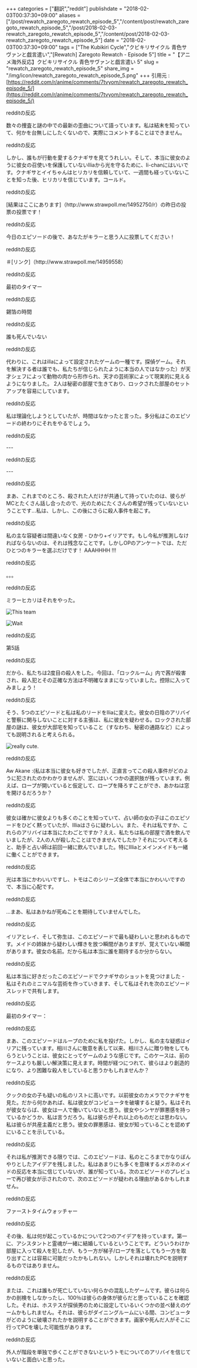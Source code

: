 +++
categories = ["翻訳","reddit"]
publishdate = "2018-02-03T00:37:30+09:00"
aliases = ["/post/rewatch_zaregoto_rewatch_episode_5","/content/post/rewatch_zaregoto_rewatch_episode_5","/post/2018-02-03-rewatch_zaregoto_rewatch_episode_5","/content/post/2018-02-03-rewatch_zaregoto_rewatch_episode_5"]
date = "2018-02-03T00:37:30+09:00"
tags = ["The Kubikiri Cycle","クビキリサイクル 青色サヴァンと戯言遣い","[Rewatch] Zaregoto Rewatch - Episode 5"]
title = "【アニメ海外反応】クビキリサイクル 青色サヴァンと戯言遣い 5"
slug = "rewatch_zaregoto_rewatch_episode_5"
share_img = "/img/icon/rewatch_zaregoto_rewatch_episode_5.png"
+++
引用元 : [https://reddit.com/r/anime/comments/7tvyom/rewatch_zaregoto_rewatch_episode_5/](https://reddit.com/r/anime/comments/7tvyom/rewatch_zaregoto_rewatch_episode_5/)

<p><span class="reddit-comment">redditの反応</span></p>数々の捜査と謎の中での最新の歪曲について語っています。私は結末を知っていて、何かを台無しにしたくないので、実際にコメントすることはできません。

<p><span class="reddit-comment">redditの反応</span></p>しかし、誰もが行動を愛するクナギサを見てうれしい。そして、本当に彼女のように彼女の召使いを保護していないIliaから光を守るために、Ii-chanにはいいです。クナギサとイイちゃんはヒリカリを信頼していて、一週間も経っていないことを知った後、ヒリカリを信じています。コールド。

<p><span class="reddit-comment">redditの反応</span></p>[結果はここにあります]（http://www.strawpoll.me/14952750/r）の昨日の投票の投票です！

<p><span class="reddit-comment">redditの反応</span></p>今日のエピソードの後で、あなたがキラーと思う人に投票してください！

<p><span class="reddit-comment">redditの反応</span></p>＃[リンク]（http://www.strawpoll.me/14959558）

<p><span class="reddit-comment">redditの反応</span></p>最初のタイマー

<p><span class="reddit-comment">redditの反応</span></p>錫箔の時間

<p><span class="reddit-comment">redditの反応</span></p>誰も死んでいない

<p><span class="reddit-comment">redditの反応</span></p>代わりに、これはillaによって設定されたゲームの一種です。探偵ゲーム。それを解決する者は誰でも、私たちが信じられたように本当の人ではなかった）が天才シェフによって動物の肉から形作られ、天才の芸術家によって現実的に見えるようになりました。 2人は秘密の部屋で生きており、ロックされた部屋のセットアップを容易にしています。

<p><span class="reddit-comment">redditの反応</span></p>私は理論化しようとしていたが、時間はなかったと言った。多分私はこのエピソードの終わりにそれをやるでしょう。

<p><span class="reddit-comment">redditの反応</span></p>---

<p><span class="reddit-comment">redditの反応</span></p>---

<p><span class="reddit-comment">redditの反応</span></p>まあ、これまでのところ、殺された人だけが共通して持っていたのは、彼らがMCとたくさん話し合ったので、光のためにたくさんの希望が残っていないということです...私は、しかし、この後にさらに殺人事件を起こす。

<p><span class="reddit-comment">redditの反応</span></p>私の主な容疑者は間違いなく女房 - ひかり+イリアです。もし今私が推測しなければならないのは、それは残念なことです。しかしOPのアンケートでは、ただひとつのキラーを選ぶだけです！ AAAHHHH !!!

<p><span class="reddit-comment">redditの反応</span></p>。。。

<p><span class="reddit-comment">redditの反応</span></p>ミラーヒカリはそれをやった。

![This team](https://i.imgur.com/8bHyIQ6.png)

![Wait](https://i.imgur.com/S7KxEY4.png)

<p><span class="reddit-comment">redditの反応</span></p>第5話

<p><span class="reddit-comment">redditの反応</span></p>だから、私たちは2度目の殺人をした。今回は、「ロックルーム」内で茜が殺害され、殺人犯とその正確な方法は不明確なままになっていました。控除に入ってみましょう！

<p><span class="reddit-comment">redditの反応</span></p>そう、5つのエピソードと私は私のリードをIliaに変えた。彼女の日陰のアリバイと警察に関与しないことに対する主張は、私に彼女を疑わせる。ロックされた部屋の謎は、彼女が大邸宅を知っていること（すなわち、秘密の通路など）によっても説明されると考えられる。

![really cute.](http://i.imgur.com/v6OBYPi.jpg)

<p><span class="reddit-comment">redditの反応</span></p>Aw Akane :(私は本当に彼女も好きでしたが、正直言ってこの殺人事件がどのように犯されたのかわかりませんが、窓にはいくつかの選択肢が残っています。例えば、ロープが開いていると仮定して、ロープを降ろすことができ、あかねは窓を開けるだろうか？

<p><span class="reddit-comment">redditの反応</span></p>彼女は確かに彼女よりも多くのことを知っていて、占い師の女の子はこのエピソードをひどく黙っていたが、Illiaはさらに疑わしい。また、それは私ですか、これらのアリバイは本当にたわごとですか？ええ、私たちは私の部屋で酒を飲んでいましたが、2人の人が殺したことはできませんでしたか？それについて考えると、助手と占い師は前回一緒に飲んでいました。特にIlliaとメインメイドも一緒に働くことができます。

<p><span class="reddit-comment">redditの反応</span></p>光は本当にかわいいですし、トモはこのシリーズ全体で本当にかわいいですので、本当に心配です。

<p><span class="reddit-comment">redditの反応</span></p>...まあ、私はあかねが死ぬことを期待していませんでした。

<p><span class="reddit-comment">redditの反応</span></p>イリアとレイ、そして弥生は、このエピソードで最も疑わしいと思われるものです。メイドの姉妹から疑わしい輝きを放つ瞬間がありますが、覚えていない瞬間があります。彼女の名前。だから私は本当に誰を期待するか分からない。

<p><span class="reddit-comment">redditの反応</span></p>私は本当に好きだったこのエピソードでクナギサのショットを見つけました - 私はそれのミニマルな芸術を作っていきます、そして私はそれを次のエピソードスレッドで共有します。

<p><span class="reddit-comment">redditの反応</span></p>最初のタイマー：

<p><span class="reddit-comment">redditの反応</span></p>まあ、このエピソードはループのために私を投げた。しかし、私の主な疑惑はイリアに残っています。相川さんに敬意を表して以来、相川さんに贈り物をしてもらうということは、彼女にとってゲームのような感じです。このケースは、前のケースよりも厳しい解決策に見えます。時間が経つにつれて、彼らはより創造的になり、より困難な殺人をしていると思うかもしれませんか？

<p><span class="reddit-comment">redditの反応</span></p>クックの女の子も疑いの私のリストに高いです。以前彼女のカメラでクナギサを見た。だから何かあれば、私は彼女がコンピュータを破壊すると疑う。私はそれが彼女ならば、彼女は一人で働いていないと思う。彼女やシンヤが罪悪感を持っているかどうか、私は言うだろう。私は彼らがそれ以上のものだとは思わない。私は彼らが共産主義だと思う。彼女の罪悪感は、彼女が知っていることを認めずにいることを示している。

<p><span class="reddit-comment">redditの反応</span></p>それは私が推測できる限りでは、このエピソードは、私のところまでかなりぼんやりとしたアイデアを残しました。私はあまりにも多くを意味するメガネのメイドの反応を本当に信じていないが、誰が知っている。次のエピソードのプレビューで再び彼女が示されたので、次のエピソードが疑われる理由があるかもしれません。

<p><span class="reddit-comment">redditの反応</span></p>ファーストタイムウォッチャー

<p><span class="reddit-comment">redditの反応</span></p>その後、私は何が起こっているかについて2つのアイデアを持っています。第一に、アシスタントと霊魂が一緒に結婚しているということです。どういうわけか部屋に入って殺人を犯したが、もう一方が梯子/ロープを落としてもう一方を取り出すことは容易に可能だったかもしれない。しかしそれは壊れたPCを説明するものではありません。

<p><span class="reddit-comment">redditの反応</span></p>または、これは誰もが死亡していない何らかの混乱したゲームです。彼らは何らかの剖検をしなかったし、100％は彼らの身体が彼らだと思っていることを確認した。それは、ホステスが探偵男のために設定しているいくつかの並べ替えのゲームかもしれません。それは、彼らがダイニングルームにいる間、コンピュータがどのように破壊されたかを説明することができます。画家や死んだ人がそこに行ってPCを壊した可能性があります。

<p><span class="reddit-comment">redditの反応</span></p>外人が階段を単独で歩くことができないというトモについてのアリバイを信じていないと面白いと思った。
